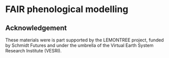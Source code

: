 # FAIR phenological modelling

## Acknowledgement

These materials were is part supported by the LEMONTREE project, funded by Schmidt Futures and under the umbrella of the Virtual Earth System Research Institute (VESRI).
